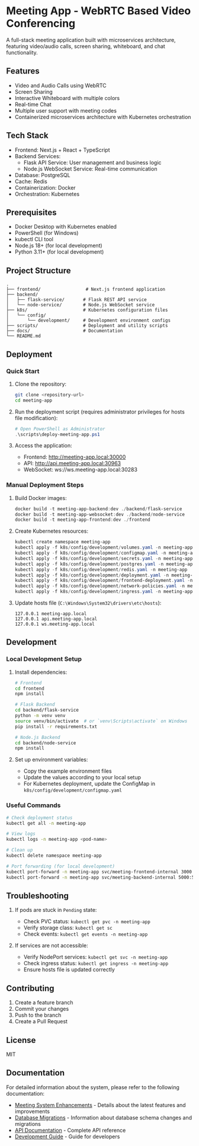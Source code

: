 # Meeting App - WebRTC Based Video Conferencing

A full-stack meeting application built with microservices architecture, featuring video/audio calls, screen sharing, whiteboard, and chat functionality.

## Features

- Video and Audio Calls using WebRTC
- Screen Sharing
- Interactive Whiteboard with multiple colors
- Real-time Chat
- Multiple user support with meeting codes
- Containerized microservices architecture with Kubernetes orchestration

## Tech Stack

- Frontend: Next.js + React + TypeScript
- Backend Services:
  - Flask API Service: User management and business logic
  - Node.js WebSocket Service: Real-time communication
- Database: PostgreSQL
- Cache: Redis
- Containerization: Docker
- Orchestration: Kubernetes

## Prerequisites

- Docker Desktop with Kubernetes enabled
- PowerShell (for Windows)
- kubectl CLI tool
- Node.js 18+ (for local development)
- Python 3.11+ (for local development)

## Project Structure

```
.
├── frontend/                 # Next.js frontend application
├── backend/
│   ├── flask-service/       # Flask REST API service
│   └── node-service/        # Node.js WebSocket service
├── k8s/                     # Kubernetes configuration files
│   └── config/
│       └── development/     # Development environment configs
├── scripts/                 # Deployment and utility scripts
├── docs/                    # Documentation
└── README.md
```

## Deployment

### Quick Start

1. Clone the repository:
   ```bash
   git clone <repository-url>
   cd meeting-app
   ```

2. Run the deployment script (requires administrator privileges for hosts file modification):
   ```powershell
   # Open PowerShell as Administrator
   .\scripts\deploy-meeting-app.ps1
   ```

3. Access the application:
   - Frontend: http://meeting-app.local:30000
   - API: http://api.meeting-app.local:30963
   - WebSocket: ws://ws.meeting-app.local:30283

### Manual Deployment Steps

1. Build Docker images:
   ```powershell
   docker build -t meeting-app-backend:dev ./backend/flask-service
   docker build -t meeting-app-websocket:dev ./backend/node-service
   docker build -t meeting-app-frontend:dev ./frontend
   ```

2. Create Kubernetes resources:
   ```powershell
   kubectl create namespace meeting-app
   kubectl apply -f k8s/config/development/volumes.yaml -n meeting-app
   kubectl apply -f k8s/config/development/configmap.yaml -n meeting-app
   kubectl apply -f k8s/config/development/secrets.yaml -n meeting-app
   kubectl apply -f k8s/config/development/postgres.yaml -n meeting-app
   kubectl apply -f k8s/config/development/redis.yaml -n meeting-app
   kubectl apply -f k8s/config/development/deployment.yaml -n meeting-app
   kubectl apply -f k8s/config/development/frontend-deployment.yaml -n meeting-app
   kubectl apply -f k8s/config/development/network-policies.yaml -n meeting-app
   kubectl apply -f k8s/config/development/ingress.yaml -n meeting-app
   ```

3. Update hosts file (`C:\Windows\System32\drivers\etc\hosts`):
   ```
   127.0.0.1 meeting-app.local
   127.0.0.1 api.meeting-app.local
   127.0.0.1 ws.meeting-app.local
   ```

## Development

### Local Development Setup

1. Install dependencies:
   ```bash
   # Frontend
   cd frontend
   npm install

   # Flask Backend
   cd backend/flask-service
   python -m venv venv
   source venv/bin/activate  # or `venv\Scripts\activate` on Windows
   pip install -r requirements.txt

   # Node.js Backend
   cd backend/node-service
   npm install
   ```

2. Set up environment variables:
   - Copy the example environment files
   - Update the values according to your local setup
   - For Kubernetes deployment, update the ConfigMap in `k8s/config/development/configmap.yaml`

### Useful Commands

```bash
# Check deployment status
kubectl get all -n meeting-app

# View logs
kubectl logs -n meeting-app <pod-name>

# Clean up
kubectl delete namespace meeting-app

# Port forwarding (for local development)
kubectl port-forward -n meeting-app svc/meeting-frontend-internal 3000:3000
kubectl port-forward -n meeting-app svc/meeting-backend-internal 5000:5000
```

## Troubleshooting

1. If pods are stuck in `Pending` state:
   - Check PVC status: `kubectl get pvc -n meeting-app`
   - Verify storage class: `kubectl get sc`
   - Check events: `kubectl get events -n meeting-app`

2. If services are not accessible:
   - Verify NodePort services: `kubectl get svc -n meeting-app`
   - Check ingress status: `kubectl get ingress -n meeting-app`
   - Ensure hosts file is updated correctly

## Contributing

1. Create a feature branch
2. Commit your changes
3. Push to the branch
4. Create a Pull Request

## License

MIT 

## Documentation

For detailed information about the system, please refer to the following documentation:

- [Meeting System Enhancements](docs/meeting_system_enhancements.md) - Details about the latest features and improvements
- [Database Migrations](docs/database_migrations.md) - Information about database schema changes and migrations
- [API Documentation](docs/api.md) - Complete API reference
- [Development Guide](docs/development.md) - Guide for developers 
